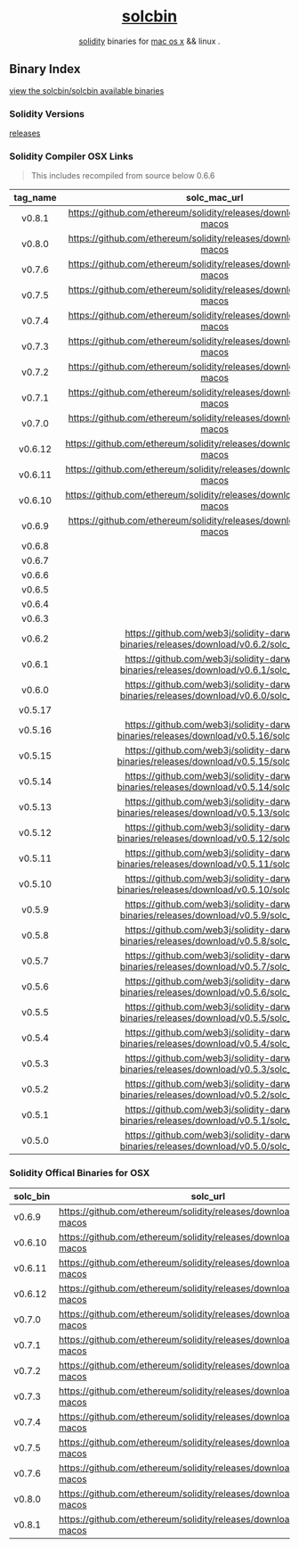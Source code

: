 <div align="center">

# [solcbin](#)

[solidity](https://github.com/ethereum/solidity) binaries for [mac os x](https://github.com/sambacha/solc-osx/) && linux .

</div>


## Binary Index

[view the solcbin/solcbin available binaries](http://htmlpreview.github.io/?https://raw.githubusercontent.com/solcbin/solcbin/trunk/index.html)


### Solidity Versions 

[releases](https://github.com/ethereum/homebrew-ethereum/commits/master/solidity.rb)


### Solidity Compiler OSX Links 

> This includes recompiled from source below 0.6.6

| **tag_name** | **solc_mac_url**                                                                     |
|:------------:|:------------------------------------------------------------------------------------:|
| v0.8.1       | https://github.com/ethereum/solidity/releases/download/v0.8.1/solc-macos             |
| v0.8.0       | https://github.com/ethereum/solidity/releases/download/v0.8.0/solc-macos             |
| v0.7.6       | https://github.com/ethereum/solidity/releases/download/v0.7.6/solc-macos             |
| v0.7.5       | https://github.com/ethereum/solidity/releases/download/v0.7.5/solc-macos             |
| v0.7.4       | https://github.com/ethereum/solidity/releases/download/v0.7.4/solc-macos             |
| v0.7.3       | https://github.com/ethereum/solidity/releases/download/v0.7.3/solc-macos             |
| v0.7.2       | https://github.com/ethereum/solidity/releases/download/v0.7.2/solc-macos             |
| v0.7.1       | https://github.com/ethereum/solidity/releases/download/v0.7.1/solc-macos             |
| v0.7.0       | https://github.com/ethereum/solidity/releases/download/v0.7.0/solc-macos             |
| v0.6.12      | https://github.com/ethereum/solidity/releases/download/v0.6.12/solc-macos            |
| v0.6.11      | https://github.com/ethereum/solidity/releases/download/v0.6.11/solc-macos            |
| v0.6.10      | https://github.com/ethereum/solidity/releases/download/v0.6.10/solc-macos            |
| v0.6.9       | https://github.com/ethereum/solidity/releases/download/v0.6.9/solc-macos             |
| v0.6.8       |                                                                                      |
| v0.6.7       |                                                                                      |
| v0.6.6       |                                                                                      |
| v0.6.5       |                                                                                      |
| v0.6.4       |                                                                                      |
| v0.6.3       |                                                                                      |
| v0.6.2       | https://github.com/web3j/solidity-darwin-binaries/releases/download/v0.6.2/solc_mac  |
| v0.6.1       | https://github.com/web3j/solidity-darwin-binaries/releases/download/v0.6.1/solc_mac  |
| v0.6.0       | https://github.com/web3j/solidity-darwin-binaries/releases/download/v0.6.0/solc_mac  |
| v0.5.17      |                                                                                      |
| v0.5.16      | https://github.com/web3j/solidity-darwin-binaries/releases/download/v0.5.16/solc_mac |
| v0.5.15      | https://github.com/web3j/solidity-darwin-binaries/releases/download/v0.5.15/solc_mac |
| v0.5.14      | https://github.com/web3j/solidity-darwin-binaries/releases/download/v0.5.14/solc_mac |
| v0.5.13      | https://github.com/web3j/solidity-darwin-binaries/releases/download/v0.5.13/solc_mac |
| v0.5.12      | https://github.com/web3j/solidity-darwin-binaries/releases/download/v0.5.12/solc_mac |
| v0.5.11      | https://github.com/web3j/solidity-darwin-binaries/releases/download/v0.5.11/solc_mac |
| v0.5.10      | https://github.com/web3j/solidity-darwin-binaries/releases/download/v0.5.10/solc_mac |
| v0.5.9       | https://github.com/web3j/solidity-darwin-binaries/releases/download/v0.5.9/solc_mac  |
| v0.5.8       | https://github.com/web3j/solidity-darwin-binaries/releases/download/v0.5.8/solc_mac  |
| v0.5.7       | https://github.com/web3j/solidity-darwin-binaries/releases/download/v0.5.7/solc_mac  |
| v0.5.6       | https://github.com/web3j/solidity-darwin-binaries/releases/download/v0.5.6/solc_mac  |
| v0.5.5       | https://github.com/web3j/solidity-darwin-binaries/releases/download/v0.5.5/solc_mac  |
| v0.5.4       | https://github.com/web3j/solidity-darwin-binaries/releases/download/v0.5.4/solc_mac  |
| v0.5.3       | https://github.com/web3j/solidity-darwin-binaries/releases/download/v0.5.3/solc_mac  |
| v0.5.2       | https://github.com/web3j/solidity-darwin-binaries/releases/download/v0.5.2/solc_mac  |
| v0.5.1       | https://github.com/web3j/solidity-darwin-binaries/releases/download/v0.5.1/solc_mac  |
| v0.5.0       | https://github.com/web3j/solidity-darwin-binaries/releases/download/v0.5.0/solc_mac  |



### Solidity Offical Binaries for OSX

| **solc_bin** | **solc_url**                                                              |
|--------------|---------------------------------------------------------------------------|
| v0.6.9       | https://github.com/ethereum/solidity/releases/download/v0.6.9/solc-macos  |
| v0.6.10      | https://github.com/ethereum/solidity/releases/download/v0.6.10/solc-macos |
| v0.6.11      | https://github.com/ethereum/solidity/releases/download/v0.6.11/solc-macos |
| v0.6.12      | https://github.com/ethereum/solidity/releases/download/v0.6.12/solc-macos |
| v0.7.0       | https://github.com/ethereum/solidity/releases/download/v0.7.0/solc-macos  |
| v0.7.1       | https://github.com/ethereum/solidity/releases/download/v0.7.1/solc-macos  |
| v0.7.2       | https://github.com/ethereum/solidity/releases/download/v0.7.2/solc-macos  |
| v0.7.3       | https://github.com/ethereum/solidity/releases/download/v0.7.3/solc-macos  |
| v0.7.4       | https://github.com/ethereum/solidity/releases/download/v0.7.4/solc-macos  |
| v0.7.5       | https://github.com/ethereum/solidity/releases/download/v0.7.5/solc-macos  |
| v0.7.6       | https://github.com/ethereum/solidity/releases/download/v0.7.6/solc-macos  |
| v0.8.0       | https://github.com/ethereum/solidity/releases/download/v0.8.0/solc-macos  |
| v0.8.1       | https://github.com/ethereum/solidity/releases/download/v0.8.1/solc-macos  |


